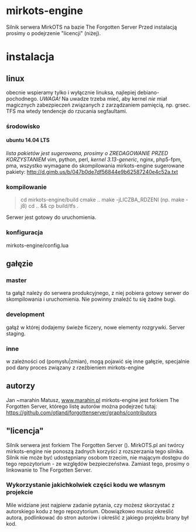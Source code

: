# mirkots-engine
Silnik serwera MirkOTS na bazie The Forgotten Server
Przed instalacją prosimy o podejrzenie "licencji" (niżej).

# instalacja

## linux
obecnie wspieramy tylko i wyłącznie linuksa, najlepiej debiano-pochodnego.
*UWAGA!* Na uwadze trzeba mieć, aby kernel *nie* miał magicznych zabezpieczeń związanych z zarządzaniem pamięcią, np. grsec.
TFS ma wtedy tendencje do rzucania segfaultami.
### środowisko
#### ubuntu 14.04 LTS
*lista pakietów jest sugerowana, prosimy o ZREDAGOWANIE PRZED KORZYSTANIEM*
vim, python, perl, *kernel 3.13-generic*, nginx, php5-fpm, pma, wszystko wymagane do skompilowania mirkots-engine
sugerowane pakiety: http://d.gimb.us/b/047b0de7df56844e9b62587240e4c52a.txt
### kompilowanie
 
 >cd mirkots-engine/build
 >cmake ..
 >make -jLICZBA_RDZENI (np. make -j8)
 >cd .. && cp build/tfs .

Serwer jest gotowy do uruchomienia.

### konfiguracja

mirkots-engine/config.lua

## gałęzie

### master
ta gałąź należy do serwera produkcyjnego, z niej pobiera gotowy serwer do skompilowania i uruchomienia. Nie powinny znaleźć tu się żadne bugi.

### development
gałąź w której dodajemy świeże ficzery, nowe elementy rozgrywki. Server staging.

### inne
w zależności od (pomysłu|zmian), mogą pojawić się inne gałęzie, specjalnie pod dany proces związany z rzeźbieniem mirkots-engine

## autorzy
Jan ~marahin Matusz, www.marahin.pl
mirkots-engine jest forkiem The Forgotten Server, którego listę autorów można podejrzeć tutaj:
https://github.com/otland/forgottenserver/graphs/contributors

## "licencja"
Silnik serwera jest forkiem The Forgotten Server (). MirkOTS.pl ani twórcy mirkots-engine nie ponoszą żadnych korzyści z rozszerzania tego silnika.
Silnik nie może być udostępniany osobom trzecim, nie mającym dostępu do tego repozytorium - ze względów bezpieczeństwa. Zamiast tego, prosimy o linkowanie to The Forgotten Server.

### Wykorzystanie jakichkolwiek części kodu we własnym projekcie
Mile widziane jest najpierw zadanie pytania, czy możesz skorzystać z autorskiego kodu z tego repozytorium.
Obowiązkowo musisz określić autora, podlinkować do stron autorów i określić z jakiego projektu brany był kod.
